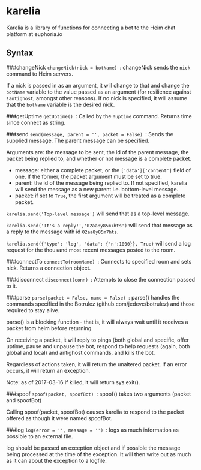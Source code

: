karelia
======
Karelia is a library of functions for connecting a bot to the Heim chat
platform at euphoria.io

Syntax
------
###changeNick
`changeNick(nick = botName)
    `: 
changeNick sends the `nick` command to Heim servers.

If a nick is passed in as an argument, it will change to that and change
the `botName` variable to the value passed as an argument (for resilience
against `!antighost`, amongst other reasons). If no nick is specified, it
will assume that the `botName` variable is the desired nick.

###getUptime
`getUptime()
    `: 
Called by the `!uptime` command. Returns time since connect as string.

###send
`send(message, parent = '', packet = False)
    `: 
Sends the supplied message. The parent message can be specified.

Arguments are: the message to be sent, the id of the parent message, the
packet being replied to, and whether or not message is a complete packet.

- message:  either a complete packet, or the `['data']['content']` field
of one. If the former, the packet argument must be set to true.
- parent:   the id of the message being replied to. If not specified,
karelia will send the message as a new parent i.e. bottom-level message.
- packet:   if set to `True`, the first argument will be treated as a
complete packet.

`karelia.send('Top-level message')` will send that as a top-level message.

`karelia.send('It's a reply!','02aa8y85m7hts')` will send that message as
a reply to the message with id `02aa8y85m7hts`.

`karelia.send({'type': 'log', 'data': {'n':1000}}, True)` will send a log
request for the thousand most recent messages posted to the room.

###connectTo
`connectTo(roomName)
    `: 
Connects to specified room and sets nick. Returns a connection object.

###disconnect
`disconnect(conn)
    `: 
Attempts to close the connection passed to it.

###parse
`parse(packet = False, name = False)
    `: 
parse() handles the commands specified in the Botrulez
(github.com/jedevc/botrulez) and those required to stay alive.

parse() is a blocking function - that is, it will always wait until it
receives a packet from heim before returning.

On receiving a packet, it will reply to pings (both global and specific,
offer uptime, pause and unpause the bot, respond to help requests (again,
both global and local) and antighost commands, and kills the bot.

Regardless of actions taken, it will return the unaltered packet. If an
error occurs, it will return an exception.

Note: as of 2017-03-16 if killed, it will return sys.exit().

###spoof
`spoof(packet, spoofBot)
    `: 
spoof() takes two arguments (packet and spoofBot)

Calling spoof(packet, spoofBot) causes karelia to respond to the packet
offered as though it were named spoofBot.

###log
`log(error = '', message = '')
    `: 
logs as much information as possible to an external file.

log should be passed an exception object and if possible the message being
processed at the time of the exception. It will then write out as much as
it can about the exception to a logfile.

